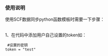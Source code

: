 ### 使用说明
使用SCF数据同步python函数模板时需要一下步骤：  

<br/>1、在代码中添加用户自己设置的token如：</br>  

     #设置的密钥  
    token = "test"
<br/>

